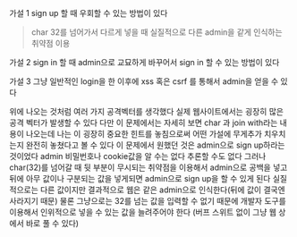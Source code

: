 가설 1 sign up 할 때 우회할 수 있는 방법이 있다 
>char 32를 넘어가서 다르게 넣을 때 실질적으로 다른 admin을 같게 인식하는 
취약점 이용

가설 2 sign in 할 때 admin으로 교묘하게 바꾸어서 sign in 할 수 있는 방법이 있다 

가설 3 그냥 일반적인 login을 한 이후에 xss 혹은 csrf 를 통해서 admin을 얻을 수 있다 

위에 나오는 것처럼 여러 가지 공격벡터를 생각했다 
실제 웹사이트에서는 굉장히 많은 공격 벡터가 발생할 수 있다 
다만 이 문제에서는 자세히 보면 char 과 join with라는 내용이 나오는데 
나는 이 굉장히 중요한 힌트를 놓침으로써 어떤 가설에 무게추가 치우치는지 완전히 
놓쳤다고 볼 수 있다 이 문제에서  원했던 것은 admin으로 sign up하라는 것이었다 
admin 비밀번호나 cookie값을 알 수는 없다 추론할 수도 없다 
그러나 char(32)를 넘어갈 때 뒷 부분이 무시되는 취약점을 이용해서 
admin으로 공백을 넣고 뒤에 아무 값이나 구분되는 값을 넣게되면 
admin으로 sign up을 할 수 있게 된다 실질적으로는 다른 값이지만 결과적으로 웹은 
같은 admin으로 인식한다(뒤에 값이 결국엔 사라지기 때문)
물론 그냥으로는 32를 넘는 값을 입력할 수 없기 때문에 개발자 도구를 이용해서 
인위적으로 넣을 수 있는 값을 늘려주어야 한다 (버프 스위트 없이 그냥 웹 상에서 바로 풀 수 있다)
